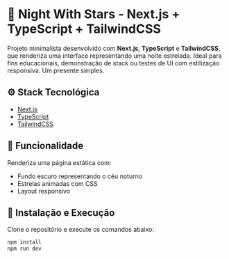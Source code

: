 # 🌌 Night With Stars - Next.js + TypeScript + TailwindCSS

Projeto minimalista desenvolvido com **Next.js**, **TypeScript** e **TailwindCSS**, que renderiza uma interface representando uma noite estrelada. Ideal para fins educacionais, demonstração de stack ou testes de UI com estilização responsiva. Um presente simples.

## ⚙️ Stack Tecnológica

- [Next.js](https://nextjs.org/)
- [TypeScript](https://www.typescriptlang.org/)
- [TailwindCSS](https://tailwindcss.com/)

## 🧪 Funcionalidade

Renderiza uma página estática com:

- Fundo escuro representando o céu noturno
- Estrelas animadas com CSS
- Layout responsivo

## 🚀 Instalação e Execução

Clone o repositório e execute os comandos abaixo:

```bash
npm install
npm run dev
